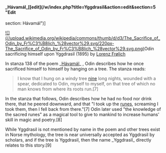 #### \_Hávamál\_[[edit](/w/index.php?title=Yggdrasil&action=edit&section=5 "Edit
section: Hávamál")]

[![](//upload.wikimedia.org/wikipedia/commons/thumb/d/d3/The\_Sacrifice\_of\_Odin\_by\_Fr%C3%B8lich\_%28vector%29.svg/220px-
The\_Sacrifice\_of\_Odin\_by\_Fr%C3%B8lich\_%28vector%29.svg.png)](/wiki/File:The\_Sacrifice\_of\_Odin\_by\_Fr%C3%B8lich\_\(vector\).svg)Odin
sacrificing himself upon Yggdrasil (1895) by [Lorenz
Frølich](/wiki/Lorenz\_Fr%C3%B8lich "Lorenz Frølich")

In stanza 138 of the poem \_[Hávamál](/wiki/H%C3%A1vam%C3%A1l "Hávamál")\_ ,
Odin describes how he once sacrificed himself to himself by hanging on a tree.
The stanza reads:

> I know that I hung on a windy tree 
> [nine](/wiki/Numbers\_in\_Norse\_mythology "Numbers in Norse mythology") long
> nights, 
> wounded with a spear, dedicated to Odin, 
> myself to myself, 
> on that tree of which no man knows 
> from where its roots run.[7]

In the stanza that follows, Odin describes how he had no food nor drink there,
that he peered downward, and that "I took up the [runes](/wiki/Runes "Runes"),
screaming I took them, then I fell back from there."[7] Odin later used "the
knowledge of the sacred runes" as a magical tool to give to mankind to
increase humans' skill in magic and poetry.[8]

While Yggdrasil is not mentioned by name in the poem and other trees exist in
Norse mythology, the tree is near universally accepted as Yggdrasil by
scholars, and if the tree is Yggdrasil, then the name \_Yggdrasil\_ directly
relates to this story.[9]
